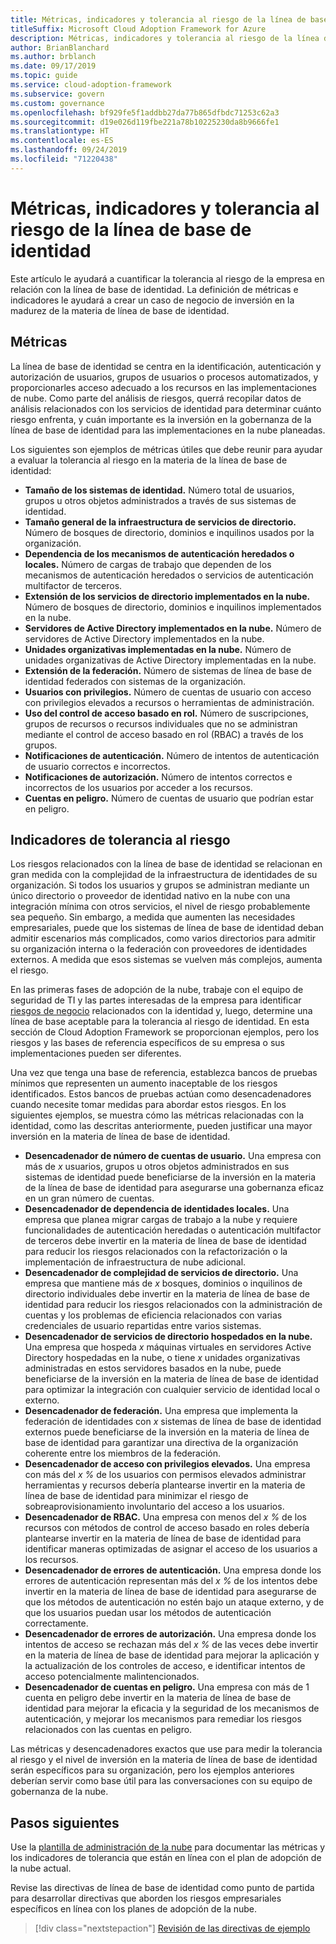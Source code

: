 ```yaml
---
title: Métricas, indicadores y tolerancia al riesgo de la línea de base de identidad
titleSuffix: Microsoft Cloud Adoption Framework for Azure
description: Métricas, indicadores y tolerancia al riesgo de la línea de base de identidad
author: BrianBlanchard
ms.author: brblanch
ms.date: 09/17/2019
ms.topic: guide
ms.service: cloud-adoption-framework
ms.subservice: govern
ms.custom: governance
ms.openlocfilehash: bf929fe5f1addbb27da77b865dfbdc71253c62a3
ms.sourcegitcommit: d19e026d119fbe221a78b10225230da8b9666fe1
ms.translationtype: HT
ms.contentlocale: es-ES
ms.lasthandoff: 09/24/2019
ms.locfileid: "71220438"
---
```

# <a name="identity-baseline-metrics-indicators-and-risk-tolerance"></a>Métricas, indicadores y tolerancia al riesgo de la línea de base de identidad

Este artículo le ayudará a cuantificar la tolerancia al riesgo de la empresa en relación con la línea de base de identidad. La definición de métricas e indicadores le ayudará a crear un caso de negocio de inversión en la madurez de la materia de línea de base de identidad.

## <a name="metrics"></a>Métricas

La línea de base de identidad se centra en la identificación, autenticación y autorización de usuarios, grupos de usuarios o procesos automatizados, y proporcionarles acceso adecuado a los recursos en las implementaciones de nube. Como parte del análisis de riesgos, querrá recopilar datos de análisis relacionados con los servicios de identidad para determinar cuánto riesgo enfrenta, y cuán importante es la inversión en la gobernanza de la línea de base de identidad para las implementaciones en la nube planeadas.

Los siguientes son ejemplos de métricas útiles que debe reunir para ayudar a evaluar la tolerancia al riesgo en la materia de la línea de base de identidad:

- **Tamaño de los sistemas de identidad.** Número total de usuarios, grupos u otros objetos administrados a través de sus sistemas de identidad.
- **Tamaño general de la infraestructura de servicios de directorio.** Número de bosques de directorio, dominios e inquilinos usados por la organización.
- **Dependencia de los mecanismos de autenticación heredados o locales.** Número de cargas de trabajo que dependen de los mecanismos de autenticación heredados o servicios de autenticación multifactor de terceros.
- **Extensión de los servicios de directorio implementados en la nube.** Número de bosques de directorio, dominios e inquilinos implementados en la nube.
- **Servidores de Active Directory implementados en la nube.** Número de servidores de Active Directory implementados en la nube.
- **Unidades organizativas implementadas en la nube.** Número de unidades organizativas de Active Directory implementadas en la nube.
- **Extensión de la federación.** Número de sistemas de línea de base de identidad federados con sistemas de la organización.
- **Usuarios con privilegios.** Número de cuentas de usuario con acceso con privilegios elevados a recursos o herramientas de administración.
- **Uso del control de acceso basado en rol.** Número de suscripciones, grupos de recursos o recursos individuales que no se administran mediante el control de acceso basado en rol (RBAC) a través de los grupos.
- **Notificaciones de autenticación.** Número de intentos de autenticación de usuario correctos e incorrectos.
- **Notificaciones de autorización.** Número de intentos correctos e incorrectos de los usuarios por acceder a los recursos.
- **Cuentas en peligro.** Número de cuentas de usuario que podrían estar en peligro.

## <a name="risk-tolerance-indicators"></a>Indicadores de tolerancia al riesgo

Los riesgos relacionados con la línea de base de identidad se relacionan en gran medida con la complejidad de la infraestructura de identidades de su organización. Si todos los usuarios y grupos se administran mediante un único directorio o proveedor de identidad nativo en la nube con una integración mínima con otros servicios, el nivel de riesgo probablemente sea pequeño. Sin embargo, a medida que aumenten las necesidades empresariales, puede que los sistemas de línea de base de identidad deban admitir escenarios más complicados, como varios directorios para admitir su organización interna o la federación con proveedores de identidades externos. A medida que esos sistemas se vuelven más complejos, aumenta el riesgo.

En las primeras fases de adopción de la nube, trabaje con el equipo de seguridad de TI y las partes interesadas de la empresa para identificar [riesgos de negocio](./business-risks.md) relacionados con la identidad y, luego, determine una línea de base aceptable para la tolerancia al riesgo de identidad. En esta sección de Cloud Adoption Framework se proporcionan ejemplos, pero los riesgos y las bases de referencia específicos de su empresa o sus implementaciones pueden ser diferentes.

Una vez que tenga una base de referencia, establezca bancos de pruebas mínimos que representen un aumento inaceptable de los riesgos identificados. Estos bancos de pruebas actúan como desencadenadores cuando necesite tomar medidas para abordar estos riesgos. En los siguientes ejemplos, se muestra cómo las métricas relacionadas con la identidad, como las descritas anteriormente, pueden justificar una mayor inversión en la materia de línea de base de identidad.

- **Desencadenador de número de cuentas de usuario.** Una empresa con más de _x_ usuarios, grupos u otros objetos administrados en sus sistemas de identidad puede beneficiarse de la inversión en la materia de la línea de base de identidad para asegurarse una gobernanza eficaz en un gran número de cuentas.
- **Desencadenador de dependencia de identidades locales.** Una empresa que planea migrar cargas de trabajo a la nube y requiere funcionalidades de autenticación heredadas o autenticación multifactor de terceros debe invertir en la materia de línea de base de identidad para reducir los riesgos relacionados con la refactorización o la implementación de infraestructura de nube adicional.
- **Desencadenador de complejidad de servicios de directorio.** Una empresa que mantiene más de _x_ bosques, dominios o inquilinos de directorio individuales debe invertir en la materia de línea de base de identidad para reducir los riesgos relacionados con la administración de cuentas y los problemas de eficiencia relacionados con varias credenciales de usuario repartidas entre varios sistemas.
- **Desencadenador de servicios de directorio hospedados en la nube.** Una empresa que hospeda _x_ máquinas virtuales en servidores Active Directory hospedadas en la nube, o tiene _x_ unidades organizativas administradas en estos servidores basados en la nube, puede beneficiarse de la inversión en la materia de línea de base de identidad para optimizar la integración con cualquier servicio de identidad local o externo.
- **Desencadenador de federación.** Una empresa que implementa la federación de identidades con _x_ sistemas de línea de base de identidad externos puede beneficiarse de la inversión en la materia de línea de base de identidad para garantizar una directiva de la organización coherente entre los miembros de la federación.
- **Desencadenador de acceso con privilegios elevados.** Una empresa con más del _x %_ de los usuarios con permisos elevados administrar herramientas y recursos debería plantearse invertir en la materia de línea de base de identidad para minimizar el riesgo de sobreaprovisionamiento involuntario del acceso a los usuarios.
- **Desencadenador de RBAC.** Una empresa con menos del _x %_ de los recursos con métodos de control de acceso basado en roles debería plantearse invertir en la materia de línea de base de identidad para identificar maneras optimizadas de asignar el acceso de los usuarios a los recursos.
- **Desencadenador de errores de autenticación.** Una empresa donde los errores de autenticación representan más del _x %_ de los intentos debe invertir en la materia de línea de base de identidad para asegurarse de que los métodos de autenticación no estén bajo un ataque externo, y de que los usuarios puedan usar los métodos de autenticación correctamente.
- **Desencadenador de errores de autorización.** Una empresa donde los intentos de acceso se rechazan más del _x %_ de las veces debe invertir en la materia de línea de base de identidad para mejorar la aplicación y la actualización de los controles de acceso, e identificar intentos de acceso potencialmente malintencionados.
- **Desencadenador de cuentas en peligro.** Una empresa con más de 1 cuenta en peligro debe invertir en la materia de línea de base de identidad para mejorar la eficacia y la seguridad de los mecanismos de autenticación, y mejorar los mecanismos para remediar los riesgos relacionados con las cuentas en peligro.

Las métricas y desencadenadores exactos que use para medir la tolerancia al riesgo y el nivel de inversión en la materia de línea de base de identidad serán específicos para su organización, pero los ejemplos anteriores deberían servir como base útil para las conversaciones con su equipo de gobernanza de la nube.

## <a name="next-steps"></a>Pasos siguientes

Use la [plantilla de administración de la nube](./template.md) para documentar las métricas y los indicadores de tolerancia que están en línea con el plan de adopción de la nube actual.

Revise las directivas de línea de base de identidad como punto de partida para desarrollar directivas que aborden los riesgos empresariales específicos en línea con los planes de adopción de la nube.

> [!div class="nextstepaction"]
> [Revisión de las directivas de ejemplo](./policy-statements.md)
